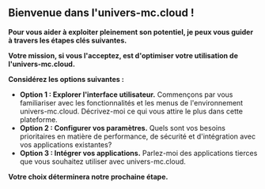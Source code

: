 ##  Bienvenue dans l'univers-mc.cloud ! 

**Pour vous aider à exploiter pleinement son potentiel, je peux vous guider à travers les étapes clés suivantes.**

**Votre mission, si vous l'acceptez, est d'optimiser votre utilisation de l'univers-mc.cloud.**

**Considérez les options suivantes :**

* **Option 1 : Explorer l'interface utilisateur.** Commençons par vous familiariser avec les fonctionnalités et les menus de l'environnement univers-mc.cloud. Décrivez-moi ce qui vous attire le plus dans cette plateforme. 
* **Option 2 : Configurer vos paramètres.**  Quels sont vos besoins prioritaires en matière de performance, de sécurité et d'intégration avec vos applications existantes?
* **Option 3 : Intégrer vos applications.**  Parlez-moi des applications tierces que vous souhaitez utiliser avec univers-mc.cloud.

 **Votre choix déterminera notre prochaine étape.**   



